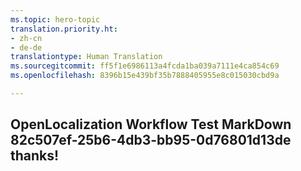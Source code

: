 ```yaml
---
ms.topic: hero-topic
translation.priority.ht:
- zh-cn
- de-de
translationtype: Human Translation
ms.sourcegitcommit: ff5f1e6986113a4fcda1ba039a7111e4ca854c69
ms.openlocfilehash: 8396b15e439bf35b7888405955e8c015030cbd9a

---
```

## OpenLocalization Workflow Test MarkDown 82c507ef-25b6-4db3-bb95-0d76801d13de thanks!



<!--HONumber=Aug16_HO3-->


